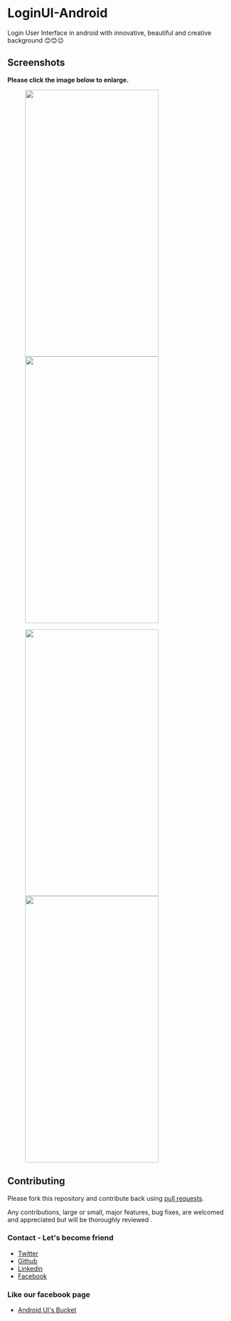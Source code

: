 # LoginUI-Android
Login User Interface in android with innovative, beautiful and creative background 😊😊😉

## Screenshots

**Please click the image below to enlarge.**

<img src="https://github.com/Shashank02051997/LoginUI-Android/blob/master/Screenshots/Screenshot_20181211-033917.png" height="600" width="300" hspace="40"><img src="https://github.com/Shashank02051997/LoginUI-Android/blob/master/Screenshots/Screenshot_20181211-033921.png" height="600" width="300" hspace="40">

<img src="https://github.com/Shashank02051997/LoginUI-Android/blob/master/Screenshots/Screenshot_20181211-033951.png" height="600" width="300" hspace="40"><img src="https://github.com/Shashank02051997/LoginUI-Android/blob/master/Screenshots/Screenshot_20181211-033955.png" height="600" width="300" hspace="40">

## Contributing

Please fork this repository and contribute back using
[pull requests](https://github.com/Shashank02051997/LoginUI-Android/pulls).

Any contributions, large or small, major features, bug fixes, are welcomed and appreciated
but will be thoroughly reviewed .

### Contact - Let's become friend
- [Twitter](https://twitter.com/shashank020597)
- [Github](https://github.com/Shashank02051997)
- [Linkedin](https://www.linkedin.com/in/shashank-singhal-a87729b5/)
- [Facebook](https://www.facebook.com/shashanksinghal02)

### Like our facebook page
- [Android UI's Bucket](https://www.facebook.com/androiduisbucket)
